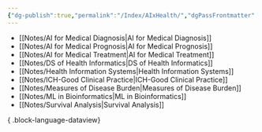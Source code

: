 ```yaml
---
{"dg-publish":true,"permalink":"/Index/AIxHealth/","dgPassFrontmatter":true,"noteIcon":""}
---
```



- [[Notes/AI for Medical Diagnosis\|AI for Medical Diagnosis]]
- [[Notes/AI for Medical Prognosis\|AI for Medical Prognosis]]
- [[Notes/AI for Medical Treatment\|AI for Medical Treatment]]
- [[Notes/DS of Health Informatics\|DS of Health Informatics]]
- [[Notes/Health Information Systems\|Health Information Systems]]
- [[Notes/ICH-Good Clinical Practice\|ICH-Good Clinical Practice]]
- [[Notes/Measures of Disease Burden\|Measures of Disease Burden]]
- [[Notes/ML in Bioinformatics\|ML in Bioinformatics]]
- [[Notes/Survival Analysis\|Survival Analysis]]

{ .block-language-dataview}